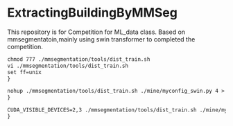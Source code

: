 # ExtractingBuildingByMMSeg
This repository is for Competition for ML_data class. Based on mmsegmentatoin,mainly using swin transformer to completed the competition.

```latex
chmod 777 ./mmsegmentation/tools/dist_train.sh
vi ./mmsegmentation/tools/dist_train.sh
set ff=unix
}
```

```latex
nohup ./mmsegmentation/tools/dist_train.sh ./mine/myconfig_swin.py 4 > hehe.log 2>&1 &
}
```

```latex
CUDA_VISIBLE_DEVICES=2,3 ./mmsegmentation/tools/dist_train.sh ./mine/myconfig_biet.py 2
}
```

